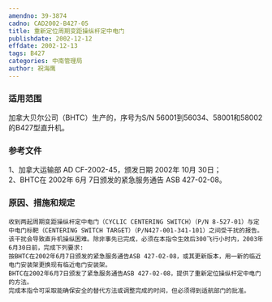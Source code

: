 ```yaml
---
amendno: 39-3874  
cadno: CAD2002-B427-05  
title: 重新定位周期变距操纵杆定中电门  
publishdate: 2002-12-12  
effdate: 2002-12-13  
tags: B427  
categories: 中南管理局  
author: 祝海鹰  
---
```

  
### 适用范围  
加拿大贝尔公司（BHTC）生产的，序号为S/N 56001到56034、58001和58002的B427型直升机。  
  
<!--more-->  
### 参考文件  
1、加拿大运输部 AD CF-2002-45，颁发日期 2002年 10月 30日；  
 2、BHTC在 2002年 6月 7日颁发的紧急服务通告 ASB 427-02-08。  
  
### 原因、措施和规定  
    收到两起周期变距操纵杆定中电门（CYCLIC CENTERING SWITCH）（P/N 8-527-01）与定中电门标靶（CENTERING SWITCH TARGET）（P/N427-001-341-101）之间受干扰的报告。该干扰会导致直升机操纵困难。除非事先已完成，必须在本指令生效后300飞行小时内，2003年6月30日前，完成下列要求:  
    按BHTC在2002年6月7日颁发的紧急服务通告ASB 427-02-08，或其更新版本，用一新的临近电门安装架更换现有临近电门安装架。  
    BHTC在2002年6月7日颁发了紧急服务通告ASB 427-02-08，提供了重新定位操纵杆定中电门的方法。  
    完成本指令可采取能确保安全的替代方法或调整完成的时间，但必须得到适航部门的批准。  
  
